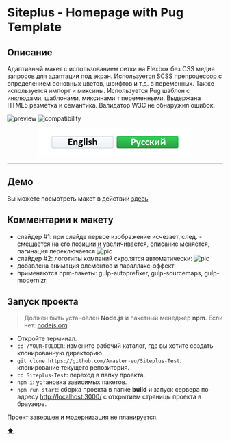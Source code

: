 # <a name='top'>Siteplus - Homepage with Pug Template</a>

## Описание

Адаптивный макет с использованием сетки на Flexbox без CSS медиа запросов для адаптации под экран.
Используется SCSS препроцессор с определением основных цветов, шрифтов и т.д. в переменных. Также используется импорт и миксины.
Используется Pug шаблон с инклюдами, шаблонами, миксинами т переменными.
Выдержана HTML5 разметка и семантика. Валидатор W3C не обнаружил ошибок.

![preview](https://github.com/Amaster-eu/Siteplus-Test/blob/master/src/img/intro.jpg)
![compatibility](https://github.com/Amaster-eu/Siteplus-Test/blob/master/src/img/compatible-3.jpg)

<p align="center">
  <a href="https://github.com/Amaster-eu/pug-Siteplus"><img src="https://github.com/Amaster-eu/pug-Siteplus/blob/master/src/img/language-en-inactive.png" /></a><a href="https://github.com/Amaster-eu/pug-Siteplus/blob/master/README_RU.md#top"><img src="https://github.com/Amaster-eu/pug-Siteplus/blob/master/src/img/language-ru-active.png" /></a>
</p>

---

## Демо

Вы можете посмотреть макет в действии [здесь](https://amaster.eu/demo/pug-Siteplus/)

## Комментарии к макету

- слайдер #1: при слайде первое изображение исчезает, след. - смещается на его позиции и увеличивается, описание меняется, пагинация переключается
![pic](https://github.com/Amaster-eu/Siteplus-Test/blob/master/src/img/slider-big.gif)
- слайдер #2: логотипы компаний скролятся автоматически:
![pic](https://github.com/Amaster-eu/Siteplus-Test/blob/master/src/img/slider-small.gif)
- добавлена анимация элементов и параллакс-эффект
- применяются npm-пакеты: gulp-autoprefixer, gulp-sourcemaps, gulp-modernizr.

## Запуск проекта

> Должен быть установлен **Node.js** и пакетный менеджер **npm**. Если нет: [nodejs.org](https://nodejs.org/en/).

- Откройте терминал.
- `cd /YOUR-FOLDER`: измените рабочий каталог, где вы хотите создать клонированную директорию.
- `git clone https://github.com/Amaster-eu/Siteplus-Test`: клонирование текущего репозитория.
- `cd Siteplus-Test`: переход в папку проекта.
- `npm i`: установка зависимых пакетов.
- `npm run start`: сборка проекта в папке **build** и запуск сервера по адресу [http://localhost:3000/](http://localhost:3000/) с открытием страницы проекта в браузере.

Проект завершен и модернизация не планируется.

**[⬆](#top)**
